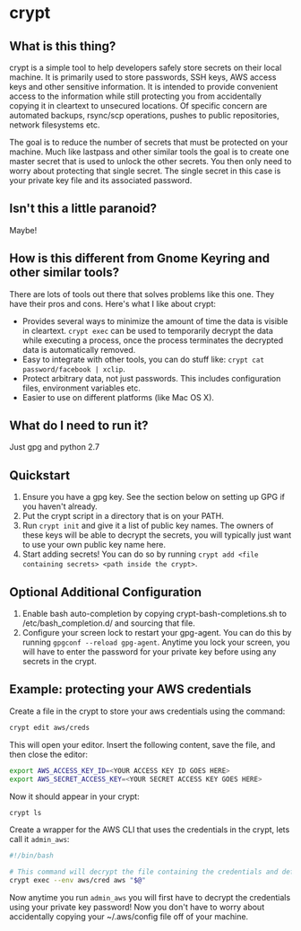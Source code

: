 # crypt

## What is this thing?

crypt is a simple tool to help developers safely store secrets on their local machine. It is primarily used to store passwords, SSH keys, AWS access keys and other sensitive information. It is intended to provide convenient access to the information while still protecting you from accidentally copying it in cleartext to unsecured locations. Of specific concern are automated backups, rsync/scp operations, pushes to public repositories, network filesystems etc.

The goal is to reduce the number of secrets that must be protected on your machine. Much like lastpass and other similar tools the goal is to create one master secret that is used to unlock the other secrets. You then only need to worry about protecting that single secret. The single secret in this case is your private key file and its associated password.

## Isn't this a little paranoid?

Maybe!

## How is this different from Gnome Keyring and other similar tools?

There are lots of tools out there that solves problems like this one. They have their pros and cons. Here's what I like about crypt:

* Provides several ways to minimize the amount of time the data is visible in cleartext. `crypt exec` can be used to temporarily decrypt the data while executing a process, once the process terminates the decrypted data is automatically removed.
* Easy to integrate with other tools, you can do stuff like: `crypt cat password/facebook | xclip`.
* Protect arbitrary data, not just passwords. This includes configuration files, environment variables etc.
* Easier to use on different platforms (like Mac OS X).

## What do I need to run it?

Just gpg and python 2.7

## Quickstart

1. Ensure you have a gpg key. See the section below on setting up GPG if you haven't already.
2. Put the crypt script in a directory that is on your PATH.
3. Run `crypt init` and give it a list of public key names. The owners of these keys will be able to decrypt the secrets, you will typically just want to use your own public key name here.
4. Start adding secrets! You can do so by running `crypt add <file containing secrets> <path inside the crypt>`.


## Optional Additional Configuration
1. Enable bash auto-completion by copying crypt-bash-completions.sh to /etc/bash\_completion.d/ and sourcing that file.
2. Configure your screen lock to restart your gpg-agent. You can do this by running `gpgconf --reload gpg-agent`. Anytime you lock your screen, you will have to enter the password for your private key before using any secrets in the crypt.

## Example: protecting your AWS credentials

Create a file in the crypt to store your aws credentials using the command:

```bash
crypt edit aws/creds
```

This will open your editor. Insert the following content, save the file, and then close the editor:

```bash
export AWS_ACCESS_KEY_ID=<YOUR ACCESS KEY ID GOES HERE>
export AWS_SECRET_ACCESS_KEY=<YOUR SECRET ACCESS KEY GOES HERE>
```

Now it should appear in your crypt:

```bash
crypt ls
```

Create a wrapper for the AWS CLI that uses the credentials in the crypt, lets call it `admin_aws`:

```bash
#!/bin/bash

# This command will decrypt the file containing the credentials and define them in the environment of the "aws" subprocess.
crypt exec --env aws/cred aws "$@"
```

Now anytime you run `admin_aws` you will first have to decrypt the credentials using your private key password! Now you don't have to worry about accidentally copying your ~/.aws/config file off of your machine.
